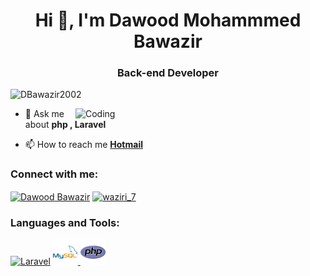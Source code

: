 <h1 align="center">Hi 👋, I'm Dawood Mohammmed Bawazir</h1>
<h3 align="center">Back-end Developer</h3>

<p align="left"> <img src="https://komarev.com/ghpvc/?username=DBawazir2002&label=Profile%20views&color=0e75b6&style=flat" alt="DBawazir2002" /> </p>

<img align="right" alt="Coding" width="400" src="https://cdn.dribbble.com/users/1162077/screenshots/3848914/programmer.gif">


- 💬 Ask me about **php , Laravel**

- 📫 How to reach me **<a href="mailto:dawoodmohmmedddawoodmohmmeddawoodbawazir@hotmail.com">Hotmail</a>**

<h3 align="left">Connect with me:</h3>
<p align="left">
<!-- <a href="https://twitter.com/mohammed zubair" target="blank"><img align="center" src="https://raw.githubusercontent.com/rahuldkjain/github-profile-readme-generator/master/src/images/icons/Social/twitter.svg" alt="mohammed zubair" height="30" width="40" /></a> -->
<a href="https://fb.com/dawood mohmmed bawazir" target="blank"><img align="center" src="https://raw.githubusercontent.com/rahuldkjain/github-profile-readme-generator/master/src/images/icons/Social/facebook.svg" alt="Dawood Bawazir" height="30" width="40" /></a>
<a href="https://instagram.com/waziri_7" target="blank"><img align="center" src="https://raw.githubusercontent.com/rahuldkjain/github-profile-readme-generator/master/src/images/icons/Social/instagram.svg" alt="waziri_7" height="30" width="40" /></a>
</p>

<h3 align="left">Languages and Tools:</h3>
<p align="left">  <a href="https://laravel.com/" target="_blank" rel="noreferrer"> <img class="w-12" src="/img/logomark.min.svg" alt="Laravel" width="40" height="40"></a> <a href="https://www.mysql.com/" target="_blank" rel="noreferrer"> <img src="https://raw.githubusercontent.com/devicons/devicon/master/icons/mysql/mysql-original-wordmark.svg" alt="mysql" width="40" height="40"/> </a>  <a href="https://www.php.net" target="_blank" rel="noreferrer"> <img src="https://raw.githubusercontent.com/devicons/devicon/master/icons/php/php-original.svg" alt="php" width="40" height="40"/> </a> </p>
